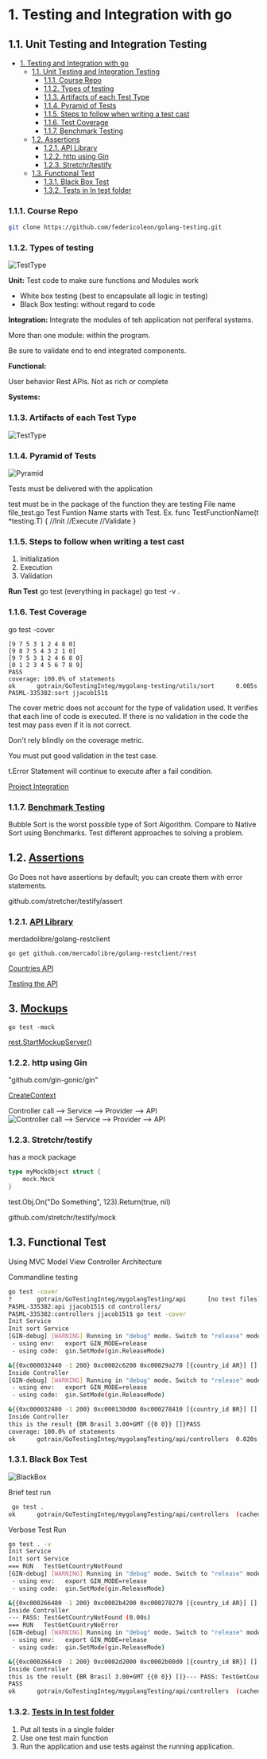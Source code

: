 # 1. Testing and Integration with go


## 1.1. Unit Testing and Integration Testing
<!-- TOC -->

- [1. Testing and Integration with go](#1-testing-and-integration-with-go)
    - [1.1. Unit Testing and Integration Testing](#11-unit-testing-and-integration-testing)
        - [1.1.1. Course Repo](#111-course-repo)
        - [1.1.2. Types of testing](#112-types-of-testing)
        - [1.1.3. Artifacts of each Test Type](#113-artifacts-of-each-test-type)
        - [1.1.4. Pyramid of Tests](#114-pyramid-of-tests)
        - [1.1.5. Steps to follow when writing a test cast](#115-steps-to-follow-when-writing-a-test-cast)
        - [1.1.6. Test Coverage](#116-test-coverage)
        - [1.1.7. Benchmark Testing](#117-benchmark-testing)
    - [1.2. Assertions](#12-assertions)
        - [1.2.1. API Library](#121-api-library)
        - [1.2.2. http using Gin](#122-http-using-gin)
        - [1.2.3. Stretchr/testify](#123-stretchrtestify)
    - [1.3. Functional Test](#13-functional-test)
        - [1.3.1. Black Box Test](#131-black-box-test)
        - [1.3.2. Tests in In test folder](#132-tests-in-in-test-folder)

<!-- /TOC -->

### 1.1.1. Course Repo


```sh
git clone https://github.com/federicoleon/golang-testing.git
```


### 1.1.2. Types of testing

![TestType](Resources/TestTypes.png)

**Unit:** Test code to make sure functions and Modules work

- White box testing (best to encapsulate all logic in testing)
- Black Box testing: without regard to code

**Integration:** Integrate the modules of teh application not periferal systems.

More than one module: within the program.

Be sure to validate end to end integrated components.

**Functional:**

User behavior
Rest APIs.
Not as rich or complete

**Systems:**


### 1.1.3. Artifacts of each Test Type

![TestType](Resources/ArtifactsofTypes.png)


### 1.1.4. Pyramid of Tests

![Pyramid](Resources/Pyramid.png)

Tests must be delivered with the application

test must be in the package of the function they are testing
File name file_test.go
Test Funtion Name starts with Test. Ex.
func TestFunctionName(t *testing.T) {
    //Init
    //Execute
    //Validate
}



### 1.1.5. Steps to follow when writing a test cast

1. Initialization
2. Execution
3. Validation

**Run Test**
go test (everything in package)
go test -v .


### 1.1.6. Test Coverage

go test -cover

```PASML-335382:sort jjacob151$ go test -cover
[9 7 5 3 1 2 4 8 0]
[9 8 7 5 4 3 2 1 0]
[9 7 5 3 1 2 4 6 8 0]
[0 1 2 3 4 5 6 7 8 9]
PASS
coverage: 100.0% of statements
ok      gotrain/GoTestingInteg/mygolang-testing/utils/sort      0.005s
PASML-335382:sort jjacob151$
```

The cover metric does not account for the type of validation used.
It verifies that each line of code is executed.
If there is no validation in the code the test may pass even if it is not correct.

Don't rely blindly on the coverage metric.

You must put good validation in the test case.

t.Error Statement will continue to execute after a fail condition.

[Project Integration](mygolang-testing/IntegrationTest.md)



### 1.1.7. [Benchmark Testing](mygolang-testing/BenchmarkTest.md)

Bubble Sort is the worst possible type of Sort Algorithm. Compare to Native Sort using Benchmarks.
Test different approaches to solving a problem.


## 1.2. [Assertions](https://drive.google.com/file/d/1r5q5i1sATsP510TCInQ6FhPjWbXVMUyt/view?usp=sharing)

Go Does not have assertions by default; you can create them with error statements.

github.com/stretcher/testify/assert



### 1.2.1. [API Library](mygolangTesting/api/domain/locations/providerlocations/scenarios.md)

merdadolibre/golang-restclient

```go get github.com/mercadolibre/golang-restclient/rest```

[Countries API](https://api.mercadolibre.com/countries)

[Testing the API](mygolang-testing/api/domain/locations/providerlocations/provider_locations_test.go)


## 3. [Mockups](mygolangTesting/api/domain/locations/providerlocations/provider_locations_test.go#L94)

```go test -mock```

[rest.StartMockupServer()](mygolangTesting/api/domain/locations/providerlocations/provider_locations_test.go)


### 1.2.2. http using Gin

"github.com/gin-gonic/gin"


[CreateContext](mygolangTesting/api/controllers/controller_locations_test.go)

Controller call --> Service --> Provider --> API
![Controller call --> Service --> Provider --> API](Resources/ArtifactsofTypes.png)



### 1.2.3. Stretchr/testify

has a mock package

```go
type myMockObject struct {
    mock.Mock
}
```

test.Obj.On("Do Something", 123).Return(true, nil)

github.com/stretchr/testify/mock


## 1.3. Functional Test

Using MVC Model View Controller Architecture

Commandline testing

```sh
go test -cover
?       gotrain/GoTestingInteg/mygolangTesting/api      [no test files]
PASML-335382:api jjacob151$ cd controllers/
PASML-335382:controllers jjacob151$ go test -cover
Init Service
Init sort Service
[GIN-debug] [WARNING] Running in "debug" mode. Switch to "release" mode in production.
 - using env:   export GIN_MODE=release
 - using code:  gin.SetMode(gin.ReleaseMode)

&{{0xc000032440 -1 200} 0xc0002c6200 0xc00029a270 [{country_id AR}] [] -1  0xc0002c4120 map[]  [] map[] map[]}
Inside Controller
[GIN-debug] [WARNING] Running in "debug" mode. Switch to "release" mode in production.
 - using env:   export GIN_MODE=release
 - using code:  gin.SetMode(gin.ReleaseMode)

&{{0xc000032480 -1 200} 0xc000130d00 0xc000278410 [{country_id BR}] [] -1  0xc0000ecc60 map[]  [] map[] map[]}
Inside Controller
this is the result {BR Brasil 3.00+GMT {{0 0}} []}PASS
coverage: 100.0% of statements
ok      gotrain/GoTestingInteg/mygolangTesting/api/controllers  0.020s
```


### 1.3.1. Black Box Test
![BlackBox](Resources/BlackBoxTest.png)

Brief test run 

```sh
 go test .
ok      gotrain/GoTestingInteg/mygolangTesting/api/controllers  (cached)
```
Verbose Test Run

```sh
go test . -v
Init Service
Init sort Service
=== RUN   TestGetCountryNotFound
[GIN-debug] [WARNING] Running in "debug" mode. Switch to "release" mode in production.
 - using env:   export GIN_MODE=release
 - using code:  gin.SetMode(gin.ReleaseMode)

&{{0xc000266480 -1 200} 0xc0002b4200 0xc000278270 [{country_id AR}] [] -1  0xc0002ae120 map[]  [] map[] map[]}
Inside Controller
--- PASS: TestGetCountryNotFound (0.00s)
=== RUN   TestGetCountryNoError
[GIN-debug] [WARNING] Running in "debug" mode. Switch to "release" mode in production.
 - using env:   export GIN_MODE=release
 - using code:  gin.SetMode(gin.ReleaseMode)

&{{0xc0002664c0 -1 200} 0xc0002d2000 0xc0002b00d0 [{country_id BR}] [] -1  0xc0002d0000 map[]  [] map[] map[]}
Inside Controller
this is the result {BR Brasil 3.00+GMT {{0 0}} []}--- PASS: TestGetCountryNoError (0.00s)
PASS
ok      gotrain/GoTestingInteg/mygolangTesting/api/controllers  (cached)
```



### 1.3.2. [Tests in In test folder](mygolangTesting/api/tests/base_test.go)

1. Put all tests in a single folder
2. Use one test main function
3. Run the application and use tests against the running application. 

